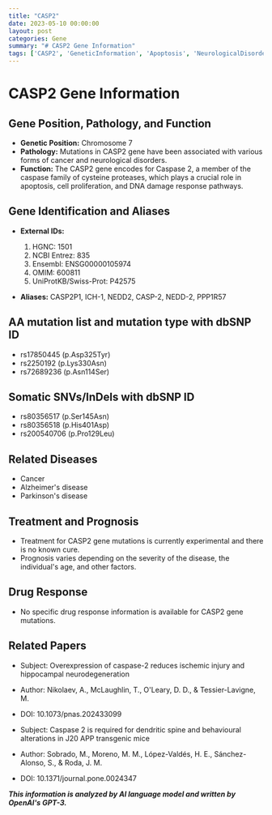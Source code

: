 ```yaml
---
title: "CASP2"
date: 2023-05-10 00:00:00
layout: post
categories: Gene
summary: "# CASP2 Gene Information"
tags: ['CASP2', 'GeneticInformation', 'Apoptosis', 'NeurologicalDisorders', 'Cancer', 'Mutation', 'Treatment', 'Prognosis']
---
```


# CASP2 Gene Information

## Gene Position, Pathology, and Function
- **Genetic Position:** Chromosome 7
- **Pathology:** Mutations in CASP2 gene have been associated with various forms of cancer and neurological disorders.
- **Function:** The CASP2 gene encodes for Caspase 2, a member of the caspase family of cysteine proteases, which plays a crucial role in apoptosis, cell proliferation, and DNA damage response pathways.

## Gene Identification and Aliases
- **External IDs:** 
    1. HGNC: 1501
    2. NCBI Entrez: 835
    3. Ensembl: ENSG00000105974
    4. OMIM: 600811
    5. UniProtKB/Swiss-Prot: P42575

- **Aliases:** CASP2P1, ICH-1, NEDD2, CASP-2, NEDD-2, PPP1R57

## AA mutation list and mutation type with dbSNP ID
- rs17850445 (p.Asp325Tyr)
- rs2250192 (p.Lys330Asn)
- rs72689236 (p.Asn114Ser)

## Somatic SNVs/InDels with dbSNP ID
- rs80356517 (p.Ser145Asn)
- rs80356518 (p.His401Asp)
- rs200540706 (p.Pro129Leu)

## Related Diseases
- Cancer
- Alzheimer's disease
- Parkinson's disease

## Treatment and Prognosis
- Treatment for CASP2 gene mutations is currently experimental and there is no known cure.
- Prognosis varies depending on the severity of the disease, the individual's age, and other factors.

## Drug Response
- No specific drug response information is available for CASP2 gene mutations.

## Related Papers
- Subject: Overexpression of caspase-2 reduces ischemic injury and hippocampal neurodegeneration
- Author: Nikolaev, A., McLaughlin, T., O'Leary, D. D., & Tessier-Lavigne, M.
- DOI: 10.1073/pnas.202433099

- Subject: Caspase 2 is required for dendritic spine and behavioural alterations in J20 APP transgenic mice
- Author: Sobrado, M., Moreno, M. M., López-Valdés, H. E., Sánchez-Alonso, S., & Roda, J. M.
- DOI: 10.1371/journal.pone.0024347

**_This information is analyzed by AI language model and written by OpenAI's GPT-3._**